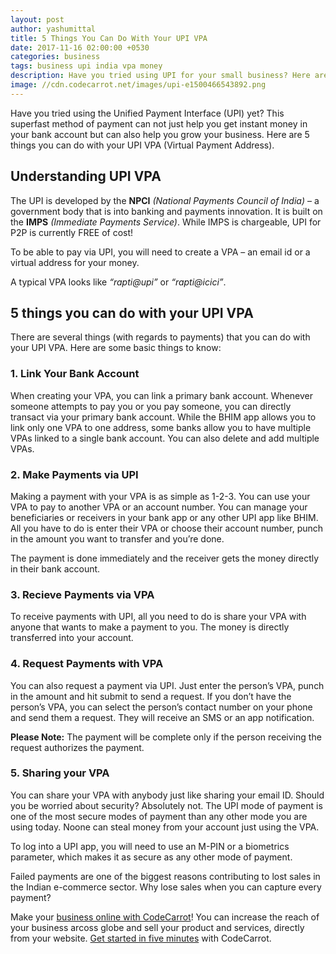 ```yaml
---
layout: post
author: yashumittal
title: 5 Things You Can Do With Your UPI VPA
date: 2017-11-16 02:00:00 +0530
categories: business
tags: business upi india vpa money
description: Have you tried using UPI for your small business? Here are five crucial things you need to know about using your UPI VPA.
image: //cdn.codecarrot.net/images/upi-e1500466543892.png
---
```


Have you tried using the Unified Payment Interface (UPI) yet? This superfast method of payment can not just help you get instant money in your bank account but can also help you grow your business. Here are 5 things you can do with your UPI VPA (Virtual Payment Address).

## Understanding UPI VPA

The UPI is developed by the **NPCI** *(National Payments Council of India)* – a government body that is into banking and payments innovation. It is built on the **IMPS** *(Immediate Payments Service)*. While IMPS is chargeable, UPI for P2P is currently FREE of cost!

To be able to pay via UPI, you will need to create a VPA – an email id or a virtual address for your money.

A typical VPA looks like *“rapti@upi”* or *“rapti@icici”*.

## 5 things you can do with your UPI VPA

There are several things (with regards to payments) that you can do with your UPI VPA. Here are some basic things to know:

### 1. Link Your Bank Account

When creating your VPA, you can link a primary bank account. Whenever someone attempts to pay you or you pay someone, you can directly transact via your primary bank account. While the BHIM app allows you to link only one VPA to one address, some banks allow you to have multiple VPAs linked to a single bank account. You can also delete and add multiple VPAs.

### 2. Make Payments via UPI

Making a payment with your VPA is as simple as 1-2-3. You can use your VPA to pay to another VPA or an account number. You can manage your beneficiaries or receivers in your bank app or any other UPI app like BHIM. All you have to do is enter their VPA or choose their account number, punch in the amount you want to transfer and you’re done.

The payment is done immediately and the receiver gets the money directly in their bank account.

### 3. Recieve Payments via VPA

To receive payments with UPI, all you need to do is share your VPA with anyone that wants to make a payment to you. The money is directly transferred into your account.

### 4. Request Payments with VPA

You can also request a payment via UPI. Just enter the person’s VPA, punch in the amount and hit submit to send a request. If you don’t have the person’s VPA, you can select the person’s contact number on your phone and send them a request. They will receive an SMS or an app notification.

**Please Note:** The payment will be complete only if the person receiving the request authorizes the payment.

### 5. Sharing your VPA

You can share your VPA with anybody just like sharing your email ID. Should you be worried about security? Absolutely not. The UPI mode of payment is one of the most secure modes of payment than any other mode you are using today. Noone can steal money from your account just using the VPA.

To log into a UPI app, you will need to use an M-PIN or a biometrics parameter, which makes it as secure as any other mode of payment.

Failed payments are one of the biggest reasons contributing to lost sales in the Indian e-commerce sector. Why lose sales when you can capture every payment?

Make your [business online with CodeCarrot](//www.codecarrot.net)! You can increase the reach of your business arcoss globe and sell your product and services, directly from your website. [Get started in five minutes](//www.codecarrot.net) with CodeCarrot.
